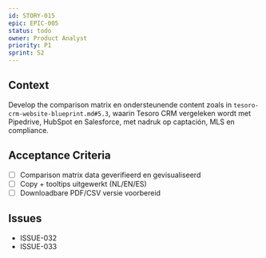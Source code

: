 ```yaml
---
id: STORY-015
epic: EPIC-005
status: todo
owner: Product Analyst
priority: P1
sprint: S2
---
```


## Context
Develop the comparison matrix en ondersteunende content zoals in `tesoro-crm-website-blueprint.md#5.3`, waarin Tesoro CRM vergeleken wordt met Pipedrive, HubSpot en Salesforce, met nadruk op captación, MLS en compliance.

## Acceptance Criteria
- [ ] Comparison matrix data geverifieerd en gevisualiseerd
- [ ] Copy + tooltips uitgewerkt (NL/EN/ES)
- [ ] Downloadbare PDF/CSV versie voorbereid

## Issues
- ISSUE-032
- ISSUE-033
